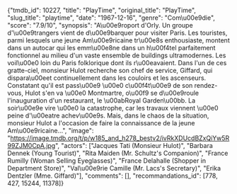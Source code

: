 {"tmdb_id": 10227, "title": "PlayTime", "original_title": "PlayTime", "slug_title": "playtime", "date": "1967-12-16", "genre": "Com\u00e9die", "score": "7.9/10", "synopsis": "A\u00e9roport d'Orly. Un groupe d'\u00e9trangers vient de d\u00e9barquer pour visiter Paris. Les touristes, parmi lesquels une jeune Am\u00e9ricaine tr\u00e8s enthousiaste, montent dans un autocar qui les emm\u00e8ne dans un h\u00f4tel parfaitement fonctionnel au milieu d'un vaste ensemble de buildings ultramodernes. Les voil\u00e0 loin du Paris folklorique dont ils r\u00eavaient. Dans l'un de ces gratte-ciel, monsieur Hulot recherche son chef de service, Giffard, qui dispara\u00eet continuellement dans les couloirs et les ascenseurs. Constatant qu'il est pass\u00e9 \u00e0 c\u00f4t\u00e9 de son rendez-vous, Hulot s'en va \u00e0 Montmartre, o\u00f9 se d\u00e9roule l'inauguration d'un restaurant, le \u00abRoyal Garden\u00bb. La soir\u00e9e vire \u00e0 la catastrophe, car les travaux viennent \u00e0 peine d'\u00eatre achev\u00e9s. Mais, dans le chaos de la situation, monsieur Hulot a l'occasion de faire la connaissance de la jeune Am\u00e9ricaine...", "image": "https://image.tmdb.org/t/p/w185_and_h278_bestv2/ivRkXDUcdBZxQiYw5R99ZJM0CpA.jpg", "actors": ["Jacques Tati (Monsieur Hulot)", "Barbara Dennek (Young Tourist)", "Rita Maiden (Mr. Schultz's Companion)", "France Rumilly (Woman Selling Eyeglasses)", "France Delahalle (Shopper in Department Store)", "Val\u00e9rie Camille (Mr. Lacs's Secretary)", "Erika Dentzler (Mme. Giffard)"], "comments": [], "recommandations_id": [778, 427, 15244, 11378]}